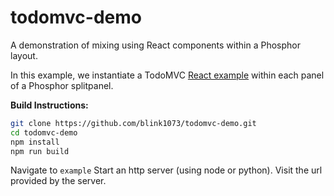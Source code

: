 todomvc-demo
============

A demonstration of mixing using React components within a Phosphor layout.

In this example, we instantiate a TodoMVC [React example](https://github.com/tastejs/todomvc/tree/master/examples/react) within each panel of
a Phosphor splitpanel.

**Build Instructions:**
```bash
git clone https://github.com/blink1073/todomvc-demo.git
cd todomvc-demo
npm install
npm run build
```

Navigate to `example`
Start an http server (using node or python).
Visit the url provided by the server.

